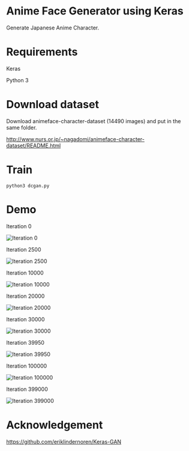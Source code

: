 # Anime Face Generator using Keras

Generate Japanese Anime Character.

# Requirements

Keras

Python 3

# Download dataset

Download animeface-character-dataset (14490 images) and put in the same folder.

http://www.nurs.or.jp/~nagadomi/animeface-character-dataset/README.html

# Train

`python3 dcgan.py`

# Demo

Iteration 0

![Iteration 0](https://github.com/abars/AnimeFaceGenerator/blob/master/demo/dcgan_0.png "Iteration 0")

Iteration 2500

![Iteration 2500](https://github.com/abars/AnimeFaceGenerator/blob/master/demo/dcgan_2500.png "Iteration 2500")

Iteration 10000

![Iteration 10000](https://github.com/abars/AnimeFaceGenerator/blob/master/demo/dcgan_10000.png "Iteration 10000")

Iteration 20000

![Iteration 20000](https://github.com/abars/AnimeFaceGenerator/blob/master/demo/dcgan_20000.png "Iteration 20000")

Iteration 30000

![Iteration 30000](https://github.com/abars/AnimeFaceGenerator/blob/master/demo/dcgan_30000.png "Iteration 30000")

Iteration 39950

![Iteration 39950](https://github.com/abars/AnimeFaceGenerator/blob/master/demo/dcgan_39950.png "Iteration 39950")

Iteration 100000

![Iteration 100000](https://github.com/abars/AnimeFaceGenerator/blob/master/demo/dcgan_100000.png "Iteration 100000")

Iteration 399000

![Iteration 399000](https://github.com/abars/AnimeFaceGenerator/blob/master/demo/dcgan_399000.png "Iteration 399000")

# Acknowledgement

https://github.com/eriklindernoren/Keras-GAN

